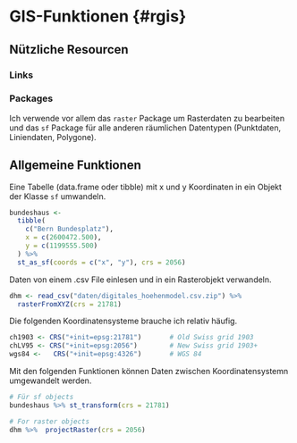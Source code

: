 
# GIS-Funktionen {#rgis}




## Nützliche Resourcen

### Links

### Packages
Ich verwende vor allem das `raster` Package um Rasterdaten zu bearbeiten und das `sf` Package für alle anderen räumlichen Datentypen (Punktdaten, Liniendaten, Polygone).

## Allgemeine Funktionen

Eine Tabelle (data.frame oder tibble) mit x und y Koordinaten in ein Objekt der Klasse `sf` umwandeln.


```r
bundeshaus <- 
  tibble(
    c("Bern Bundesplatz"),
    x = c(2600472.500),
    y = c(1199555.500)
  ) %>% 
  st_as_sf(coords = c("x", "y"), crs = 2056)
```

Daten von einem .csv File einlesen und in ein Rasterobjekt verwandeln.


```r
dhm <- read_csv("daten/digitales_hoehenmodel.csv.zip") %>% 
  rasterFromXYZ(crs = 21781)
```

Die folgenden Koordinatensysteme brauche ich relativ häufig.


```r
ch1903 <- CRS("+init=epsg:21781")       # Old Swiss grid 1903
chLV95 <- CRS("+init=epsg:2056")        # New Swiss grid 1903+ 
wgs84 <-   CRS("+init=epsg:4326")       # WGS 84 
```

Mit den folgenden Funktionen können Daten zwischen Koordinatensystemn umgewandelt werden.


```r
# Für sf objects
bundeshaus %>% st_transform(crs = 21781)

# For raster objects
dhm %>%  projectRaster(crs = 2056)
```



